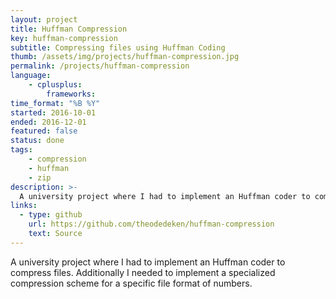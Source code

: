 ```yaml
---
layout: project
title: Huffman Compression
key: huffman-compression
subtitle: Compressing files using Huffman Coding
thumb: /assets/img/projects/huffman-compression.jpg
permalink: /projects/huffman-compression
language: 
    - cplusplus:
        frameworks:
time_format: "%B %Y"
started: 2016-10-01
ended: 2016-12-01
featured: false
status: done
tags:
    - compression
    - huffman
    - zip
description: >-
  A university project where I had to implement an Huffman coder to compress files.
links:
  - type: github
    url: https://github.com/theodedeken/huffman-compression
    text: Source
---
```

A university project where I had to implement an Huffman coder to compress files.
Additionally I needed to implement a specialized compression scheme for a specific file format of numbers.